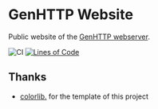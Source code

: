 # GenHTTP Website

Public website of the [GenHTTP webserver](https://github.com/Kaliumhexacyanoferrat/GenHTTP).

![CI](https://github.com/Kaliumhexacyanoferrat/GenHTTP.Website/workflows/CI/badge.svg) [![Lines of Code](https://sonarcloud.io/api/project_badges/measure?project=GenHTTP.Website&metric=ncloc)](https://sonarcloud.io/dashboard?id=GenHTTP.Website)

## Thanks

- [colorlib.](https://colorlib.com/) for the template of this project
